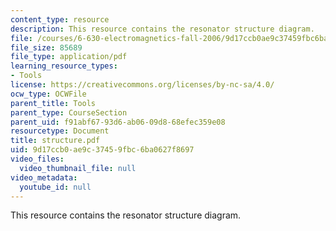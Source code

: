 ```yaml
---
content_type: resource
description: This resource contains the resonator structure diagram.
file: /courses/6-630-electromagnetics-fall-2006/9d17ccb0ae9c37459fbc6ba0627f8697_structure.pdf
file_size: 85689
file_type: application/pdf
learning_resource_types:
- Tools
license: https://creativecommons.org/licenses/by-nc-sa/4.0/
ocw_type: OCWFile
parent_title: Tools
parent_type: CourseSection
parent_uid: f91abf67-93d6-ab06-09d8-68efec359e08
resourcetype: Document
title: structure.pdf
uid: 9d17ccb0-ae9c-3745-9fbc-6ba0627f8697
video_files:
  video_thumbnail_file: null
video_metadata:
  youtube_id: null
---
```

This resource contains the resonator structure diagram.